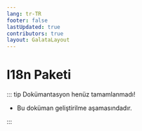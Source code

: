 ```yaml
---
lang: tr-TR
footer: false
lastUpdated: true
contributors: true
layout: GalataLayout
---
```


# I18n Paketi

::: tip Dokümantasyon henüz tamamlanmadı!

- Bu doküman geliştirilme aşamasındadır.

:::